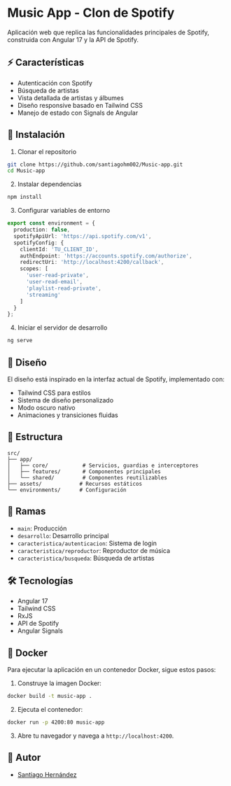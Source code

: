 # Music App - Clon de Spotify

Aplicación web que replica las funcionalidades principales de Spotify, construida con Angular 17 y la API de Spotify.

## ⚡ Características

- Autenticación con Spotify
- Búsqueda de artistas
- Vista detallada de artistas y álbumes
- Diseño responsive basado en Tailwind CSS
- Manejo de estado con Signals de Angular

## 🚀 Instalación

1. Clonar el repositorio
```bash
git clone https://github.com/santiagohm002/Music-app.git
cd Music-app
```

2. Instalar dependencias
```bash
npm install
```

3. Configurar variables de entorno
```typescript
export const environment = {
  production: false,
  spotifyApiUrl: 'https://api.spotify.com/v1',
  spotifyConfig: {
    clientId: 'TU_CLIENT_ID',
    authEndpoint: 'https://accounts.spotify.com/authorize',
    redirectUri: 'http://localhost:4200/callback',
    scopes: [
      'user-read-private',
      'user-read-email',
      'playlist-read-private',
      'streaming'
    ]
  }
};
```

4. Iniciar el servidor de desarrollo
```bash
ng serve
```

## 🎨 Diseño

El diseño está inspirado en la interfaz actual de Spotify, implementado con:
- Tailwind CSS para estilos
- Sistema de diseño personalizado
- Modo oscuro nativo
- Animaciones y transiciones fluidas

## 📁 Estructura

```
src/
├── app/
│   ├── core/           # Servicios, guardias e interceptores
│   ├── features/       # Componentes principales
│   └── shared/         # Componentes reutilizables
├── assets/            # Recursos estáticos
└── environments/      # Configuración
```

## 🌿 Ramas

- `main`: Producción
- `desarrollo`: Desarrollo principal
- `caracteristica/autenticacion`: Sistema de login
- `caracteristica/reproductor`: Reproductor de música
- `caracteristica/busqueda`: Búsqueda de artistas

## 🛠️ Tecnologías

- Angular 17
- Tailwind CSS
- RxJS
- API de Spotify
- Angular Signals

## 🐳 Docker

Para ejecutar la aplicación en un contenedor Docker, sigue estos pasos:

1. Construye la imagen Docker:
```bash
docker build -t music-app .
```

2. Ejecuta el contenedor:
```bash
docker run -p 4200:80 music-app
```

3. Abre tu navegador y navega a `http://localhost:4200`.

## 👤 Autor

- [Santiago Hernández](https://github.com/santiagohm002)